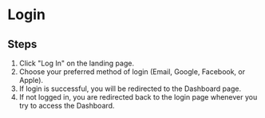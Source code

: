 # Login

## Steps
1. Click "Log In" on the landing page.
2. Choose your preferred method of login (Email, Google, Facebook, or Apple).
3. If login is successful, you will be redirected to the Dashboard page.
4. If not logged in, you are redirected back to the login page whenever you try to access the Dashboard.